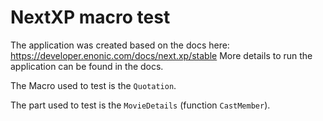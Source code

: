 # NextXP macro test
The application was created based on the docs here: https://developer.enonic.com/docs/next.xp/stable
More details to run the application can be found in the docs.

The Macro used to test is the `Quotation`.

The part used to test is the `MovieDetails` (function `CastMember`).